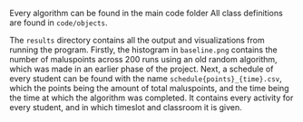 Every algorithm can be found in the main code folder
All class definitions are found in `code/objects`.

The `results` directory contains all the output and visualizations from running the program. Firstly, the histogram
in `baseline.png` contains the number of maluspoints across 200 runs using an old random algorithm, which was made
in an earlier phase of the project. Next, a schedule of every student can be found with the name
`schedule{points}_{time}.csv`, which the points being the amount of total maluspoints, and the time being the time
at which the algorithm was completed. It contains every activity for every student, and in which timeslot and classroom
it is given. 
